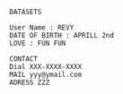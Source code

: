     DATASETS

    User Name : REVY  
    DATE OF BIRTH : APRILL 2nd  
    LOVE : FUN FUN   

    CONTACT  
    Dial XXX-XXXX-XXXX  
    MAIL yyy@ymail.com  
    ADRESS ZZZ  